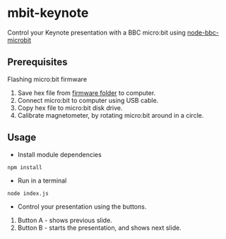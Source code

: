 # mbit-keynote
Control your Keynote presentation with a BBC micro:bit using [node-bbc-microbit](https://github.com/sandeepmistry/node-bbc-microbit)

## Prerequisites

Flashing micro:bit firmware

 1. Save hex file from [firmware folder](firmware/) to computer.
 1. Connect micro:bit to computer using USB cable.
 1. Copy hex file to micro:bit disk drive.
 1. Calibrate magnetometer, by rotating micro:bit around in a circle.

## Usage

* Install module dependencies
```
npm install
```

* Run in a terminal 
```
node index.js
```

* Control your presentation using the buttons. 
 1. Button A - shows previous slide.
 1. Button B - starts the presentation, and shows next slide.

